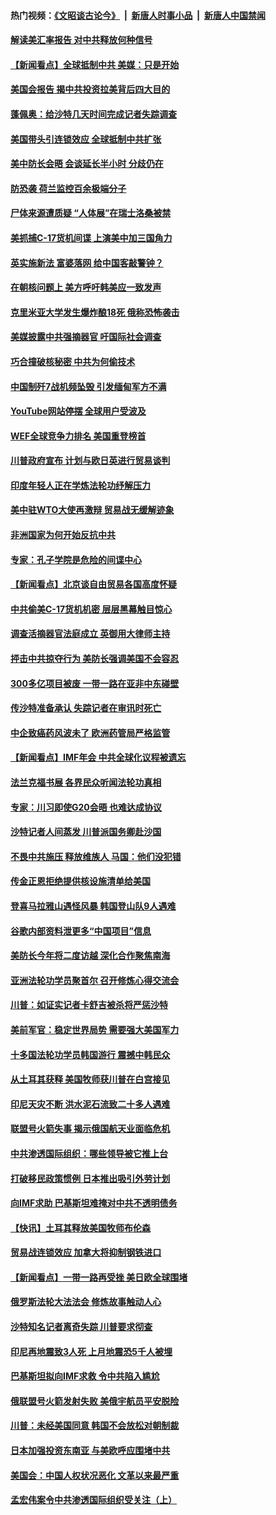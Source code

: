 #### 热门视频：[《文昭谈古论今》](https://github.com/gfw-breaker/wenzhao/blob/master/README.md?t=10190933) &nbsp;|&nbsp; [新唐人时事小品](https://github.com/gfw-breaker/ntdtv-comedy/blob/master/README.md?t=10190933) &nbsp;|&nbsp; [新唐人中国禁闻](https://github.com/gfw-breaker/ntdtv-news/blob/master/README.md?t=10190933)

#### [解读美汇率报告 对中共释放何种信号](../pages/nsc418/n10793405.md?t=10190933) 

#### [【新闻看点】全球抵制中共 美媒：只是开始](../pages/nsc418/n10793045.md?t=10190933) 

#### [美国会报告 揭中共投资拉美背后四大目的](../pages/nsc418/n10793442.md?t=10190933) 

#### [蓬佩奥：给沙特几天时间完成记者失踪调查](../pages/nsc418/n10793092.md?t=10190933) 

#### [美国带头引连锁效应 全球抵制中共扩张](../pages/nsc418/n10789877.md?t=10190933) 

#### [美中防长会晤 会谈延长半小时 分歧仍在](../pages/nsc418/n10792461.md?t=10190933) 

#### [防恐袭 荷兰监控百余极端分子](../pages/nsc418/n10792022.md?t=10190933) 

#### [尸体来源遭质疑 “人体展”在瑞士洛桑被禁](../pages/nsc418/n10789660.md?t=10190933) 

#### [美抓捕C-17货机间谍 上演美中加三国角力](../pages/nsc418/n10787846.md?t=10190933) 

#### [英实施新法 富婆落网 给中国客敲警钟？](../pages/nsc418/n10789908.md?t=10190933) 

#### [在朝核问题上 美方呼吁韩美应一致发声](../pages/nsc418/n10789196.md?t=10190933) 

#### [克里米亚大学发生爆炸酿18死 俄称恐怖袭击](../pages/nsc418/n10789770.md?t=10190933) 

#### [美媒披露中共强摘器官 吁国际社会调查](../pages/nsc418/n10789337.md?t=10190933) 

#### [巧合撞破核秘密 中共为何偷技术](../pages/nsc418/n10788217.md?t=10190933) 

#### [中国制歼7战机频坠毁 引发缅甸军方不满](../pages/nsc418/n10788418.md?t=10190933) 

#### [YouTube网站停摆 全球用户受波及](../pages/nsc418/n10788989.md?t=10190933) 

#### [WEF全球竞争力排名 美国重登榜首](../pages/nsc418/n10788605.md?t=10190933) 

#### [川普政府宣布 计划与欧日英进行贸易谈判](../pages/nsc418/n10788496.md?t=10190933) 

#### [印度年轻人正在学炼法轮功纾解压力](../pages/nsc418/n10787667.md?t=10190933) 

#### [美中驻WTO大使再激辩 贸易战无缓解迹象](../pages/nsc418/n10787893.md?t=10190933) 

#### [非洲国家为何开始反抗中共](../pages/nsc418/n10788253.md?t=10190933) 

#### [专家：孔子学院是危险的间谍中心](../pages/nsc418/n10746252.md?t=10190933) 

#### [【新闻看点】北京谈自由贸易各国高度怀疑](../pages/nsc418/n10787737.md?t=10190933) 

#### [中共偷美C-17货机机密 层层黑幕触目惊心](../pages/nsc418/n10787673.md?t=10190933) 

#### [调查活摘器官法庭成立 英御用大律师主持](../pages/nsc418/n10787477.md?t=10190933) 

#### [抨击中共掠夺行为 美防长强调美国不会容忍](../pages/nsc418/n10787167.md?t=10190933) 

#### [300多亿项目被废 一带一路在亚非中东碰壁](../pages/nsc418/n10787144.md?t=10190933) 

#### [传沙特准备承认 失踪记者在审讯时死亡](../pages/nsc418/n10786900.md?t=10190933) 

#### [中企致癌药风波未了 欧洲药管局严格监管](../pages/nsc418/n10785912.md?t=10190933) 

#### [【新闻看点】IMF年会 中共全球化议程被遗忘](../pages/nsc418/n10785214.md?t=10190933) 

#### [法兰克福书展 各界民众听闻法轮功真相](../pages/nsc418/n10782900.md?t=10190933) 

#### [专家：川习即使G20会晤 也难达成协议](../pages/nsc418/n10785213.md?t=10190933) 

#### [沙特记者人间蒸发 川普派国务卿赴沙国](../pages/nsc418/n10785192.md?t=10190933) 

#### [不畏中共施压 释放维族人 马国：他们没犯错](../pages/nsc418/n10784464.md?t=10190933) 

#### [传金正恩拒绝提供核设施清单给美国](../pages/nsc418/n10784510.md?t=10190933) 

#### [登喜马拉雅山遇怪风暴 韩国登山队9人遇难](../pages/nsc418/n10784286.md?t=10190933) 

#### [谷歌内部资料泄更多“中国项目”信息](../pages/nsc418/n10783142.md?t=10190933) 

#### [美防长今年将二度访越 深化合作聚焦南海](../pages/nsc418/n10783067.md?t=10190933) 

#### [亚洲法轮功学员聚首尔 召开修炼心得交流会](../pages/nsc418/n10780294.md?t=10190933) 

#### [川普：如证实记者卡舒吉被杀将严惩沙特](../pages/nsc418/n10782611.md?t=10190933) 

#### [美前军官：稳定世界局势 需要强大美国军力](../pages/nsc418/n10781975.md?t=10190933) 

#### [十多国法轮功学员韩国游行 震撼中韩民众](../pages/nsc418/n10781244.md?t=10190933) 

#### [从土耳其获释 美国牧师获川普在白宫接见](../pages/nsc418/n10781786.md?t=10190933) 

#### [印尼天灾不断 洪水泥石流致二十多人遇难](../pages/nsc418/n10781733.md?t=10190933) 

#### [联盟号火箭失事 揭示俄国航天业面临危机](../pages/nsc418/n10781049.md?t=10190933) 

#### [中共渗透国际组织：哪些领导被它推上台](../pages/nsc418/n10780076.md?t=10190933) 

#### [打破移民政策惯例 日本推出吸引外劳计划](../pages/nsc418/n10780027.md?t=10190933) 

#### [向IMF求助 巴基斯坦难掩对中共不透明债务](../pages/nsc418/n10779334.md?t=10190933) 

#### [【快讯】土耳其释放美国牧师布伦森](../pages/nsc418/n10779530.md?t=10190933) 

#### [贸易战连锁效应 加拿大将抑制钢铁进口](../pages/nsc418/n10778999.md?t=10190933) 

#### [【新闻看点】一带一路再受挫 美日欧全球围堵](../pages/nsc418/n10777284.md?t=10190933) 

#### [俄罗斯法轮大法法会 修炼故事触动人心](../pages/nsc418/n10777123.md?t=10190933) 

#### [沙特知名记者离奇失踪 川普要求彻查](../pages/nsc418/n10777290.md?t=10190933) 

#### [印尼再地震致3人死 上月地震恐5千人被埋](../pages/nsc418/n10776842.md?t=10190933) 

#### [巴基斯坦拟向IMF求救 令中共陷入尴尬](../pages/nsc418/n10775275.md?t=10190933) 

#### [俄联盟号火箭发射失败 美俄宇航员平安脱险](../pages/nsc418/n10776805.md?t=10190933) 

#### [川普：未经美国同意 韩国不会放松对朝制裁](../pages/nsc418/n10776516.md?t=10190933) 

#### [日本加强投资东南亚 与美欧呼应围堵中共](../pages/nsc418/n10776420.md?t=10190933) 

#### [美国会：中国人权状况恶化 文革以来最严重](../pages/nsc418/n10775405.md?t=10190933) 

#### [孟宏伟案令中共渗透国际组织受关注（上）](../pages/nsc418/n10773407.md?t=10190933) 

